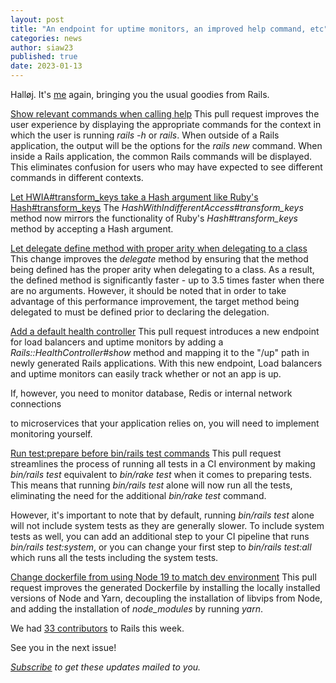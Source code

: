 ```yaml
---
layout: post
title: "An endpoint for uptime monitors, an improved help command, etc"
categories: news
author: siaw23
published: true
date: 2023-01-13
---
```


Halløj. It's [me](https://manny.codes/about/) again, bringing you the usual goodies from Rails.

[Show relevant commands when calling help](https://github.com/rails/rails/pull/46164)
This pull request improves the user experience by displaying the appropriate commands for the context in which the user is running _rails -h_ or _rails_. When outside of a Rails application, the output will be the options for the _rails new_ command. When inside a Rails application, the common Rails commands will be displayed. This eliminates confusion for users who may have expected to see different commands in different contexts.

[Let HWIA#transform\_keys take a Hash argument like Ruby's Hash#transform\_keys](https://github.com/rails/rails/pull/46846)
The _HashWithIndifferentAccess#transform\_keys_ method now mirrors the functionality of Ruby's _Hash#transform\_keys_ method by accepting a Hash argument.

[Let delegate define method with proper arity when delegating to a class](https://github.com/rails/rails/pull/46875)
This change improves the _delegate_ method by ensuring that the method being defined has the proper arity when delegating to a class. As a result, the defined method is significantly faster - up to 3.5 times faster when there are no arguments. However, it should be noted that in order to take advantage of this performance improvement, the target method being delegated to must be defined prior to declaring the delegation.

[Add a default health controller](https://github.com/rails/rails/pull/46936)
This pull request introduces a new endpoint for load balancers and uptime monitors by adding a _Rails::HealthController#show_ method and mapping it to the "/up" path in newly generated Rails applications. With this new endpoint, Load balancers and uptime monitors can easily track whether or not an app is up.&nbsp;

If, however, you need to monitor database, Redis or internal network connections

to microservices that your application relies on, you will need to implement monitoring yourself.


[Run test:prepare before bin/rails test commands](https://github.com/rails/rails/pull/46664)
This pull request streamlines the process of running all tests in a CI environment by making _bin/rails_ _test_ equivalent to _bin/rake test_ when it comes to preparing tests. This means that running _bin/rails_ _test_ alone will now run all the tests, eliminating the need for the additional _bin/rake test_ command.

However, it's important to note that by default, running _bin/rails test_ alone will not include system tests as they are generally slower. To include system tests as well, you can add an additional step to your CI pipeline that runs _bin/rails test:system_, or you can change your first step to _bin/rails test:all_ which runs all the tests including the system tests.

[Change dockerfile from using Node 19 to match dev environment](https://github.com/rails/rails/pull/46794)
This pull request improves the generated Dockerfile by installing the locally installed versions of Node and Yarn, decoupling the installation of libvips from Node, and adding the installation of _node\_modules_ by running _yarn_.

We had [33 contributors](https://contributors.rubyonrails.org/contributors/in-time-window/20230107-20230113) to Rails this week.

See you in the next issue!



<p><i><a href="https://world.hey.com/this.week.in.rails">Subscribe</a> to get these updates mailed to you.</i></p>
